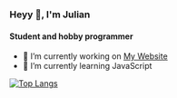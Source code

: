 ### Heyy 👋, I'm Julian
#### Student and hobby programmer

- 🔭 I’m currently working on [My Website](https://julianplatz.netlify.app) 
- 🌱 I’m currently learning JavaScript 

[![Top Langs](https://github-readme-stats.vercel.app/api/top-langs/?username=julianplatz&layout=compact)](https://github.com/anuraghazra/github-readme-stats)
